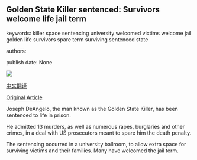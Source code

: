 ## Golden State Killer sentenced: Survivors welcome life jail term

keywords: killer space sentencing university welcomed victims welcome jail golden life survivors spare term surviving sentenced state

authors: 

publish date: None

![](https://ichef.bbci.co.uk/images/ic/400xn/p08pc5yz.jpg)

[中文翻译](Golden%20State%20Killer%20sentenced%3A%20Survivors%20welcome%20life%20jail%20term_zh.md)

[Original Article](https://www.bbc.com/news/world-us-canada-53873748)

Joseph DeAngelo, the man known as the Golden State Killer, has been sentenced to life in prison.

He admitted 13 murders, as well as numerous rapes, burglaries and other crimes, in a deal with US prosecutors meant to spare him the death penalty.

The sentencing occurred in a university ballroom, to allow extra space for surviving victims and their families. Many have welcomed the jail term.